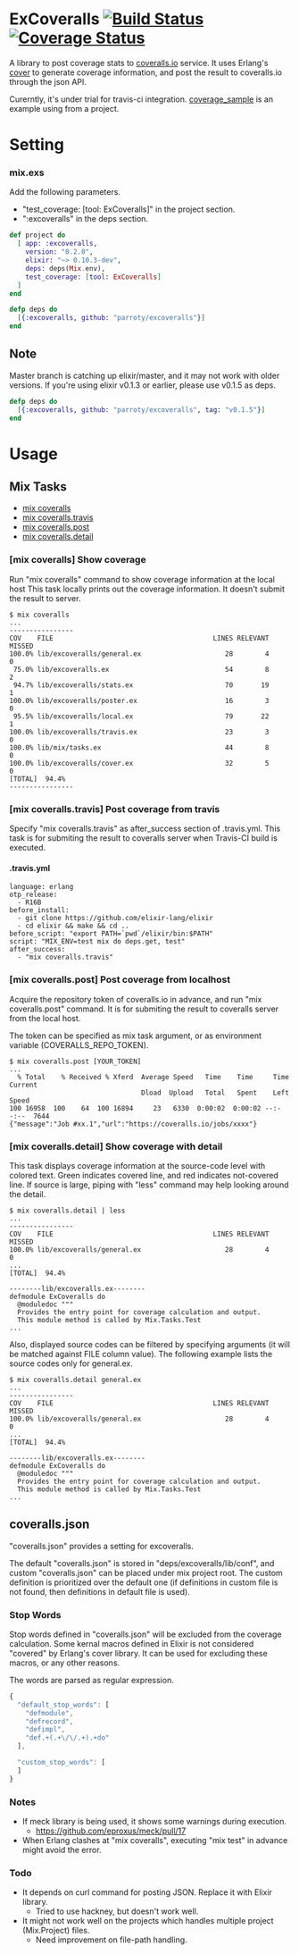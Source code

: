 ExCoveralls [![Build Status](https://secure.travis-ci.org/parroty/excoveralls.png?branch=master "Build Status")](http://travis-ci.org/parroty/excoveralls) [![Coverage Status](https://coveralls.io/repos/parroty/excoveralls/badge.png?branch=master)](https://coveralls.io/r/parroty/excoveralls?branch=master)
============

A library to post coverage stats to [coveralls.io](https://coveralls.io/) service.
It uses Erlang's [cover](http://www.erlang.org/doc/man/cover.html) to generate coverage information, and post the result to coveralls.io through the json API.

Curerntly, it's under trial for travis-ci integration. [coverage_sample](https://github.com/parroty/coverage_sample) is an example using from a project.

# Setting
### mix.exs
Add the following parameters.

- "test_coverage: [tool: ExCoveralls]" in the project section.
- ":excoveralls" in the deps section.

```elixir
def project do
  [ app: :excoveralls,
    version: "0.2.0",
    elixir: "~> 0.10.3-dev",
    deps: deps(Mix.env),
    test_coverage: [tool: ExCoveralls]
  ]
end

defp deps do
  [{:excoveralls, github: "parroty/excoveralls"}]
end
```

## Note
Master branch is catching up elixir/master, and it may not work with older versions. If you're using elixir v0.1.3 or earlier, please use v0.1.5 as deps.

```elixir
defp deps do
  [{:excoveralls, github: "parroty/excoveralls", tag: "v0.1.5"}]
end
```


# Usage
## Mix Tasks
- [mix coveralls](#mix-coveralls-show-coverage)
- [mix coveralls.travis](#mix-coverallstravis-post-coverage-from-travis)
- [mix coveralls.post](#mix-coverallspost-post-coverage-from-localhost)
- [mix coveralls.detail](#mix-coverallsdetail-show-coverage-with-detail)

### [mix coveralls] Show coverage
Run "mix coveralls" command to show coverage information at the local host
This task locally prints out the coverage information. It doesn't submit the result to server.

```Shell
$ mix coveralls
...
----------------
COV    FILE                                        LINES RELEVANT   MISSED
100.0% lib/excoveralls/general.ex                     28        4        0
 75.0% lib/excoveralls.ex                             54        8        2
 94.7% lib/excoveralls/stats.ex                       70       19        1
100.0% lib/excoveralls/poster.ex                      16        3        0
 95.5% lib/excoveralls/local.ex                       79       22        1
100.0% lib/excoveralls/travis.ex                      23        3        0
100.0% lib/mix/tasks.ex                               44        8        0
100.0% lib/excoveralls/cover.ex                       32        5        0
[TOTAL]  94.4%
----------------
```

### [mix coveralls.travis] Post coverage from travis
Specify "mix coveralls.travis" as after_success section of .travis.yml.
This task is for submiting the result to coveralls server when Travis-CI build is executed.

#### .travis.yml
```
language: erlang
otp_release:
  - R16B
before_install:
  - git clone https://github.com/elixir-lang/elixir
  - cd elixir && make && cd ..
before_script: "export PATH=`pwd`/elixir/bin:$PATH"
script: "MIX_ENV=test mix do deps.get, test"
after_success:
  - "mix coveralls.travis"
```

### [mix coveralls.post] Post coverage from localhost
Acquire the repository token of coveralls.io in advance, and run "mix coveralls.post" command.
It is for submiting the result to coveralls server from the local host.

The token can be specified as mix task argument, or as environment variable (COVERALLS_REPO_TOKEN).

```Shell
$ mix coveralls.post [YOUR_TOKEN]
...
  % Total    % Received % Xferd  Average Speed   Time    Time     Time  Current
                                 Dload  Upload   Total   Spent    Left  Speed
100 16958  100    64  100 16894     23   6330  0:00:02  0:00:02 --:--:--  7644
{"message":"Job #xx.1","url":"https://coveralls.io/jobs/xxxx"}
```

### [mix coveralls.detail] Show coverage with detail
This task displays coverage information at the source-code level with colored text.
Green indicates covered line, and red indicates not-covered line.
If source is large, piping with "less" command may help looking around the detail.

```Shell
$ mix coveralls.detail | less
...
----------------
COV    FILE                                        LINES RELEVANT   MISSED
100.0% lib/excoveralls/general.ex                     28        4        0
...
[TOTAL]  94.4%

--------lib/excoveralls.ex--------
defmodule ExCoveralls do
  @moduledoc """
  Provides the entry point for coverage calculation and output.
  This module method is called by Mix.Tasks.Test
...
```

Also, displayed source codes can be filtered by specifying arguments (it will be matched against FILE column value). The following example lists the source codes only for general.ex.
```Shell
$ mix coveralls.detail general.ex
...
----------------
COV    FILE                                        LINES RELEVANT   MISSED
100.0% lib/excoveralls/general.ex                     28        4        0
...
[TOTAL]  94.4%

--------lib/excoveralls.ex--------
defmodule ExCoveralls do
  @moduledoc """
  Provides the entry point for coverage calculation and output.
  This module method is called by Mix.Tasks.Test
...
```

## coveralls.json
"coveralls.json" provides a setting for excoveralls.

The default "coveralls.json" is stored in "deps/excoveralls/lib/conf", and custom "coveralls.json" can be placed under mix project root. The custom definition is prioritized over the default one (if definitions in custom file is not found, then definitions in default file is used).

### Stop Words
Stop words defined in "coveralls.json" will be excluded from the coverage calculation. Some kernal macros defined in Elixir is not considered "covered" by Erlang's cover library. It can be used for excluding these macros, or any other reasons.

The words are parsed as regular expression.
```javascript
{
  "default_stop_words": [
    "defmodule",
    "defrecord",
    "defimpl",
    "def.+(.+\/\/.+).+do"
  ],

  "custom_stop_words": [
  ]
}
```

### Notes
- If meck library is being used, it shows some warnings during execution.
    - https://github.com/eproxus/meck/pull/17
- When Erlang clashes at "mix coveralls", executing "mix test" in advance might avoid the error.

### Todo
- It depends on curl command for posting JSON. Replace it with Elixir library.
    - Tried to use hackney, but doesn't work well.
- It might not work well on the projects which handles multiple project (Mix.Project) files.
    - Need improvement on file-path handling.
